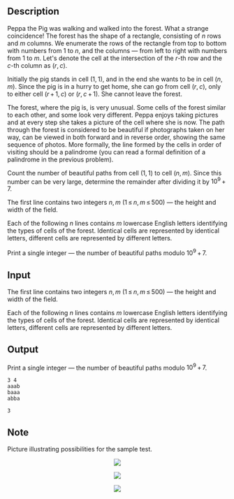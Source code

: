 ## Description

<div><p>Peppa the Pig was walking and walked into the forest. What a strange coincidence! The forest has the shape of a rectangle, consisting of <span class="tex-span"><i>n</i></span> rows and <span class="tex-span"><i>m</i></span> columns. We enumerate the rows of the rectangle from top to bottom with numbers from <span class="tex-span">1</span> to <span class="tex-span"><i>n</i></span>, and the columns — from left to right with numbers from <span class="tex-span">1</span> to <span class="tex-span"><i>m</i></span>. Let's denote the cell at the intersection of the <span class="tex-span"><i>r</i></span>-th row and the <span class="tex-span"><i>c</i></span>-th column as <span class="tex-span">(<i>r</i>, <i>c</i>)</span>.</p><p>Initially the pig stands in cell <span class="tex-span">(1, 1)</span>, and in the end she wants to be in cell <span class="tex-span">(<i>n</i>, <i>m</i>)</span>. Since the pig is in a hurry to get home, she can go from cell <span class="tex-span">(<i>r</i>, <i>c</i>)</span>, only to either cell <span class="tex-span">(<i>r</i> + 1, <i>c</i>)</span> or <span class="tex-span">(<i>r</i>, <i>c</i> + 1)</span>. She cannot leave the forest.</p><p>The forest, where the pig is, is very unusual. Some cells of the forest similar to each other, and some look very different. Peppa enjoys taking pictures and at every step she takes a picture of the cell where she is now. The path through the forest is considered to be <span class="tex-font-style-it">beautiful</span> if photographs taken on her way, can be viewed in both forward and in reverse order, showing the same sequence of photos. More formally, the line formed by the cells in order of visiting should be a <span class="tex-font-style-it">palindrome</span> (you can read a formal definition of a palindrome in the previous problem).</p><p>Count the number of beautiful paths from cell <span class="tex-span">(1, 1)</span> to cell <span class="tex-span">(<i>n</i>, <i>m</i>)</span>. Since this number can be very large, determine the remainder after dividing it by <span class="tex-span">10<sup class="upper-index">9</sup> + 7</span>.</p></div><div class="input-specification"><p>The first line contains two integers <span class="tex-span"><i>n</i>, <i>m</i></span> (<span class="tex-span">1 ≤ <i>n</i>, <i>m</i> ≤ 500</span>) — the height and width of the field.</p><p>Each of the following <span class="tex-span"><i>n</i></span> lines contains <span class="tex-span"><i>m</i></span> lowercase English letters identifying the types of cells of the forest. Identical cells are represented by identical letters, different cells are represented by different letters.</p></div><div class="output-specification"><p>Print a single integer — the number of beautiful paths modulo <span class="tex-span">10<sup class="upper-index">9</sup> + 7</span>.</p></div>

## Input

<p>The first line contains two integers <span class="tex-span"><i>n</i>, <i>m</i></span> (<span class="tex-span">1 ≤ <i>n</i>, <i>m</i> ≤ 500</span>) — the height and width of the field.</p><p>Each of the following <span class="tex-span"><i>n</i></span> lines contains <span class="tex-span"><i>m</i></span> lowercase English letters identifying the types of cells of the forest. Identical cells are represented by identical letters, different cells are represented by different letters.</p>

## Output

<p>Print a single integer — the number of beautiful paths modulo <span class="tex-span">10<sup class="upper-index">9</sup> + 7</span>.</p>





```input1
3 4
aaab
baaa
abba

```




```output1
3
```



## Note

<p>Picture illustrating possibilities for the sample test. </p><center> <img class="tex-graphics" src="file://qTLxKWi3.png" style="max-width: 100.0%;max-height: 100.0%;"> <p><img class="tex-graphics" src="file://vdoCo1ZO.png" style="max-width: 100.0%;max-height: 100.0%;"> </p><p><img class="tex-graphics" src="file://MjDtzupl.png" style="max-width: 100.0%;max-height: 100.0%;"> </p></center>
